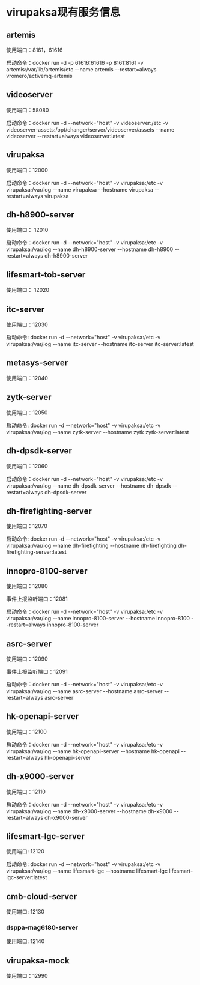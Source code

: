 # virupaksa现有服务信息

## artemis

使用端口：8161，61616

启动命令：docker run -d -p 61616:61616 -p 8161:8161 -v artemis:/var/lib/artemis/etc --name artemis --restart=always vromero/activemq-artemis

## videoserver

使用端口：58080

启动命令：docker run -d --network="host" -v videoserver:/etc -v videoserver-assets:/opt/changer/server/videoserver/assets --name videoserver --restart=always videoserver:latest

## virupaksa

使用端口：12000

启动命令：docker run -d --network="host" -v virupaksa:/etc -v virupaksa:/var/log --name virupaksa --hostname virupaksa --restart=always virupaksa

## dh-h8900-server

使用端口： 12010

启动命令：docker run -d --network="host" -v virupaksa:/etc -v virupaksa:/var/log --name dh-h8900-server --hostname dh-h8900 --restart=always dh-h8900-server

## lifesmart-tob-server

使用端口： 12020

## itc-server

使用端口：12030

启动命令: docker run -d --network="host" -v virupaksa:/etc -v virupaksa:/var/log --name itc-server --hostname itc-server itc-server:latest

## metasys-server

使用端口：12040

## zytk-server

使用端口：12050

启动命令: docker run -d --network="host" -v virupaksa:/etc -v virupaksa:/var/log --name zytk-server --hostname zytk zytk-server:latest

## dh-dpsdk-server

使用端口：12060

启动命令：docker run -d --network="host" -v virupaksa:/etc -v virupaksa:/var/log --name dh-dpsdk-server --hostname dh-dpsdk --restart=always dh-dpsdk-server

## dh-firefighting-server

使用端口：12070

启动命令: docker run -d --network="host" -v virupaksa:/etc -v virupaksa:/var/log --name dh-firefighting --hostname dh-firefighting dh-firefighting-server:latest

## innopro-8100-server

使用端口：12080

事件上报监听端口：12081

启动命令：docker run -d --network="host" -v virupaksa:/etc -v virupaksa:/var/log --name innopro-8100-server --hostname innopro-8100 --restart=always innopro-8100-server

## asrc-server

使用端口：12090

事件上报监听端口：12091

启动命令：docker run -d --network="host" -v virupaksa:/etc -v virupaksa:/var/log --name asrc-server --hostname asrc-server --restart=always asrc-server

## hk-openapi-server

使用端口：12100

启动命令：docker run -d --network="host" -v virupaksa:/etc -v virupaksa:/var/log --name hk-openapi-server --hostname  hk-openapi --restart=always  hk-openapi-server

## dh-x9000-server

使用端口：12110

启动命令：docker run -d --network="host" -v virupaksa:/etc -v virupaksa:/var/log --name dh-x9000-server --hostname dh-x9000 --restart=always dh-x9000-server

## lifesmart-lgc-server

使用端口: 12120

启动命令: docker run -d --network="host" -v virupaksa:/etc -v virupaksa:/var/log --name lifesmart-lgc --hostname lifesmart-lgc lifesmart-lgc-server:latest

## cmb-cloud-server

使用端口: 12130

### dsppa-mag6180-server

使用端口: 12140

## virupaksa-mock

使用端口：12990

